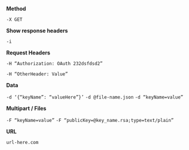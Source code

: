 **Method**

`-X GET`

**Show response headers**

`-i`

**Request Headers**

`-H “Authorization: OAuth 232dsfdsd2”`

`-H “OtherHeader: Value”`

**Data**

`-d ‘{“keyName”: “valueHere”}’`
`-d @file-name.json`
`-d “keyName=value”`

**Multipart / Files**

`-F “keyName=value”`
`-F “publicKey=@key_name.rsa;type=text/plain”`

**URL**

`url-here.com`
